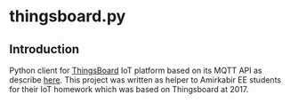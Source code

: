 # thingsboard.py

## Introduction

Python client for [ThingsBoard](https://thingsboard.io/) IoT platform based on its MQTT API as describe [here](https://thingsboard.io/docs/reference/mqtt-api/).
This project was written as helper to Amirkabir EE students for their IoT homework which was based on Thingsboard at 2017.
